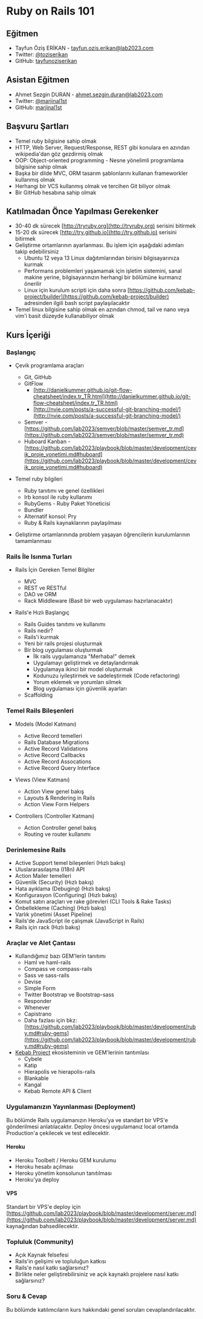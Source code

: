 Ruby on Rails 101
===========

Eğitmen
-------

* Tayfun Öziş ERİKAN - <tayfun.ozis.erikan@lab2023.com>
* Twitter: [@toziserikan](https://twitter.com/toziserikan)
* GitHub: [tayfunoziserikan](https://github.com/tayfunoziserikan)

Asistan Eğitmen
---------------

* Ahmet Sezgin DURAN - <ahmet.sezgin.duran@lab2023.com>
* Twitter: [@marjinal1st](https://twitter.com/marjinal1st)
* GitHub: [marjinal1st](https://github.com/marjinal1st)

Başvuru Şartları
----------------

* Temel ruby bilgisine sahip olmak
* HTTP, Web Server, Request/Response, REST gibi konulara en azından wikipedia'dan göz gezdirmiş olmak
* OOP: Object-oriented programming - Nesne yönelimli programlama bilgisine sahip olmak
* Başka bir dilde MVC, ORM tasarım şablonlarını kullanan frameworkler kullanmış olmak
* Herhangi bir VCS kullanmış olmak ve tercihen Git biliyor olmak
* Bir GitHub hesabına sahip olmak


Katılmadan Önce Yapılması Gerekenker
-------------
* 30-40 dk sürecek [http://tryruby.org](http://tryruby.org) serisini bitirmek
* 15-20 dk sürecek [http://try.github.io](http://try.github.io) serisini bitirmek 
* Geliştirme ortamlarının ayarlanması. Bu işlem için aşağıdaki adımları takip edebilirsiniz
	* Ubuntu 12 veya 13 Linux dağıtımlarından birisini bilgisayarınıza kurmak
	* Performans problemleri yaşamamak için işletim sistemini, sanal makine yerine, bilgisayarınızın herhangi bir bölümüne kurmanız önerilir
	* Linux için kurulum scripti için daha sonra [https://github.com/kebab-project/builder](https://github.com/kebab-project/builder) adresinden ilgili bash script paylaşılacaktır
* Temel linux bilgisine sahip olmak en azından chmod, tail ve nano veya vim'i basit düzeyde kullanabiliyor olmak

Kurs İçeriği
-------------

### Başlangıç

* Çevik programlama araçları
	* Git, GitHub
	* GitFlow 
		* [http://danielkummer.github.io/git-flow-cheatsheet/index.tr_TR.html](http://danielkummer.github.io/git-flow-cheatsheet/index.tr_TR.html)
		* [http://nvie.com/posts/a-successful-git-branching-model/](http://nvie.com/posts/a-successful-git-branching-model/)
	* Semver - [https://github.com/lab2023/semver/blob/master/semver_tr.md](https://github.com/lab2023/semver/blob/master/semver_tr.md)
	* Huboard Kanban - [https://github.com/lab2023/playbook/blob/master/development/cevik_proje_yonetimi.md#huboard](https://github.com/lab2023/playbook/blob/master/development/cevik_proje_yonetimi.md#huboard)

* Temel ruby bilgileri
	* Ruby tanıtımı ve genel özellikleri
	* Irb konsol ile ruby kullanımı
	* RubyGems - Ruby Paket Yöneticisi
	* Bundler
	* Alternatif konsol: Pry
	* Ruby & Rails kaynaklarının paylaşılması

* Geliştirme ortamlarınında problem yaşayan öğrencilerin kurulumlarının tamamlanması

### Rails İle Isınma Turları

* Rails İçin Gereken Temel Bilgiler
	* MVC
	* REST ve RESTful
	* DAO ve ORM
	* Rack Middleware (Basit bir web uygulaması hazırlanacaktır)

* Rails'e Hızlı Başlangıç
	* Rails Guides tanıtımı ve kullanımı
	* Rails nedir?
	* Rails'i kurmak
	* Yeni bir rails projesi oluşturmak
	* Bir blog uygulaması oluşturmak
		* İlk rails uygulamanıza "Merhaba!" demek
		* Uygulamayı geliştirmek ve detaylandırmak
		* Uygulamaya ikinci bir model oluşturmak
		* Kodunuzu iyileştirmek ve sadeleştirmek (Code refactoring)
		* Yorum eklemek ve yorumları silmek
		* Blog uygulaması için güvenlik ayarları
	* Scaffolding

### Temel Rails Bileşenleri

* Models (Model Katmanı)
	* Active Record temelleri
	* Rails Database Migrations
	* Active Record Validations
	* Active Record Callbacks
	* Active Record Assocations
	* Active Record Query Interface

* Views (View Katmanı)
	* Action View genel bakış
	* Layouts & Rendering in Rails
	* Action View Form Helpers

* Controllers (Controller Katmanı)
	* Action Controller genel bakış
	* Routing ve router kullanımı

### Derinlemesine Rails

* Active Support temel bileşenleri (Hızlı bakış)
* Uluslararasılaşma (I18n) API
* Action Mailer temelleri
* Güvenlik (Security) (Hızlı bakış)
* Hata ayıklama (Debuging) (Hızlı bakış)
* Konfigurasyon (Configuring) (Hızlı bakış)
* Komut satırı araçları ve rake görevleri (CLI Tools & Rake Tasks)
* Önbellekleme (Caching) (Hızlı bakış)
* Varlık yönetimi (Asset Pipeline)
* Rails'de JavaScript ile çalışmak (JavaScript in Rails)
* Rails için rack (Hızlı bakış)

### Araçlar ve Alet Çantası

* Kullandığımız bazı GEM'lerin tanıtımı
	* Haml ve haml-rails
	* Compass ve compass-rails
	* Sass ve sass-rails
	* Devise
	* Simple Form
	* Twitter Bootstrap ve Bootstrap-sass
	* Responder
	* Whenever
	* Capistrano
	* Daha fazlası için bkz: [https://github.com/lab2023/playbook/blob/master/development/ruby.md#ruby-gems](https://github.com/lab2023/playbook/blob/master/development/ruby.md#ruby-gems)
* [Kebab Project](https://github.com/kebab-project) ekosisteminin ve GEM'lerinin tantımlası
	* Cybele
	* Katip
	* Hierapolis ve hierapolis-rails
	* Blankable
	* Kangal
	* Kebab Remote API & Client

### Uygulamanızın Yayınlanması (Deployment)

Bu bölümde Rails uygulamanızın Heroku'ya ve standart bir VPS'e gönderilmesi anlatılacaktır. 
Deploy öncesi uygulamanız local ortamda Production'a çekilecek ve test edilecektir.

#### Heroku
* Heroku Toolbelt / Heroku GEM kurulumu 
* Heroku hesabı açılması
* Heroku yönetim konsolunun tanıtılması
* Heroku'ya deploy

#### VPS
Standart bir VPS'e deploy için [https://github.com/lab2023/playbook/blob/master/development/server.md](https://github.com/lab2023/playbook/blob/master/development/server.md)
kaynağından bahsedilecektir.

### Topluluk (Community)
* Açık Kaynak felsefesi
* Rails'in gelişimi ve topluluğun katkısı
* Rails'e nasıl katkı sağlarsınız?
* Birlikte neler geliştirebilirsiniz ve açık kaynaklı projelere nasıl katkı sağlarsınız?

### Soru & Cevap

Bu bölümde katılımcıların kurs hakkındaki genel soruları cevaplandırılacaktır.